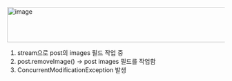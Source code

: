<img width="1030" height="82" alt="image" src="https://github.com/user-attachments/assets/d3a321b6-08be-4675-ac75-976664ba4e0d" />

1. stream으로 post의 images 필드 작업 중
2. post.removeImage() -> post images 필드를 작업함
3. ConcurrentModificationException 발생
